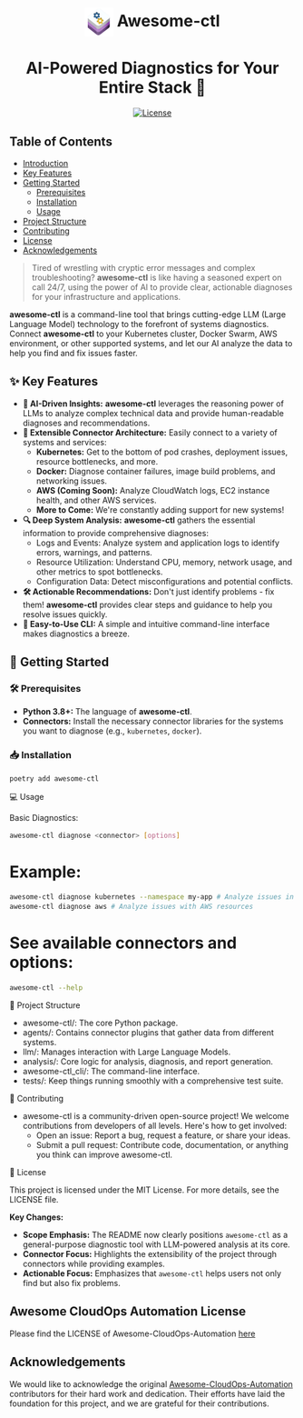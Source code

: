 <h1 style="text-align: center;">
<img src="assets/awesome-ctl.png" alt="Awesome Ctl" width="50" height="50" style="vertical-align: middle;">  Awesome-ctl </>
</h1>


<center>
<h1>AI-Powered Diagnostics for Your Entire Stack 🧠 </h1>
</center>
<center>

[![License](https://img.shields.io/badge/License-MIT-blue.svg)](LICENSE)

</center>


## Table of Contents

- [Introduction](#introduction)
- [Key Features](#key-features)
- [Getting Started](#getting-started)
    - [Prerequisites](#prerequisites)
    - [Installation](#installation)
    - [Usage](#usage)
- [Project Structure](#project-structure)
- [Contributing](#contributing)
- [License](#license)
- [Acknowledgements](#acknowledgements)




> Tired of wrestling with cryptic error messages and complex troubleshooting? **awesome-ctl** is like having a seasoned expert on call 24/7, using the power of AI to provide clear, actionable diagnoses for your infrastructure and applications.

**awesome-ctl** is a command-line tool that brings cutting-edge LLM (Large Language Model) technology to the forefront of systems diagnostics.  Connect **awesome-ctl** to your Kubernetes cluster, Docker Swarm, AWS environment, or other supported systems, and let our AI analyze the data to help you find and fix issues faster.

## ✨  Key Features

* **🧠  AI-Driven Insights:**  **awesome-ctl** leverages the reasoning power of LLMs to analyze complex technical data and provide human-readable diagnoses and recommendations.
* **🔌 Extensible Connector Architecture:**  Easily connect to a variety of systems and services:
    - **Kubernetes:** Get to the bottom of pod crashes, deployment issues, resource bottlenecks, and more.
    - **Docker:** Diagnose container failures, image build problems, and networking issues.
    - **AWS (Coming Soon):**  Analyze CloudWatch logs, EC2 instance health, and other AWS services.
    - **More to Come:**  We're constantly adding support for new systems!
* **🔍  Deep System Analysis:**  **awesome-ctl** gathers the essential information to provide comprehensive diagnoses:
    - Logs and Events:  Analyze system and application logs to identify errors, warnings, and patterns.
    - Resource Utilization: Understand CPU, memory, network usage, and other metrics to spot bottlenecks.
    - Configuration Data:  Detect misconfigurations and potential conflicts.
* **🛠 Actionable Recommendations:**  Don't just identify problems - fix them! **awesome-ctl** provides clear steps and guidance to help you resolve issues quickly.
* **🤖 Easy-to-Use CLI:**  A simple and intuitive command-line interface makes diagnostics a breeze.

## 🚀 Getting Started

### 🛠 Prerequisites

* **Python 3.8+:**  The language of **awesome-ctl**.
* **Connectors:** Install the necessary connector libraries for the systems you want to diagnose (e.g., `kubernetes`, `docker`).

### 📥 Installation

```bash
poetry add awesome-ctl
```

💻 Usage

Basic Diagnostics:
```bash
awesome-ctl diagnose <connector> [options]
```

# Example:
```bash
awesome-ctl diagnose kubernetes --namespace my-app # Analyze issues in the "my-app" namespace
awesome-ctl diagnose aws # Analyze issues with AWS resources
```

# See available connectors and options:
```sh
awesome-ctl --help
```

📂 Project Structure

- awesome-ctl/: The core Python package.
- agents/: Contains connector plugins that gather data from different systems.
- llm/: Manages interaction with Large Language Models.
- analysis/: Core logic for analysis, diagnosis, and report generation.
- awesome-ctl_cli/: The command-line interface.
- tests/: Keep things running smoothly with a comprehensive test suite.


🙌 Contributing

- awesome-ctl is a community-driven open-source project! We welcome contributions from developers of all levels. Here's how to get involved:
  - Open an issue: Report a bug, request a feature, or share your ideas.
  - Submit a pull request: Contribute code, documentation, or anything you think can improve awesome-ctl.



📄 License

This project is licensed under the MIT License. For more details, see the LICENSE file.

**Key Changes:**

- **Scope Emphasis:**  The README now clearly positions `awesome-ctl` as a general-purpose diagnostic tool with LLM-powered analysis at its core.
- **Connector Focus:** Highlights the extensibility of the project through connectors while providing examples.
- **Actionable Focus:** Emphasizes that `awesome-ctl` helps users not only find but also fix problems.

## Awesome CloudOps Automation License

Please find the LICENSE of Awesome-CloudOps-Automation [here](https://github.com/unskript/Awesome-CloudOps-Automation/blob/master/License)

## Acknowledgements
We would like to acknowledge the original [Awesome-CloudOps-Automation](https://github.com/unskript/Awesome-CloudOps-Automation) contributors for their hard work and dedication. Their efforts have laid the foundation for this project, and we are grateful for their contributions.